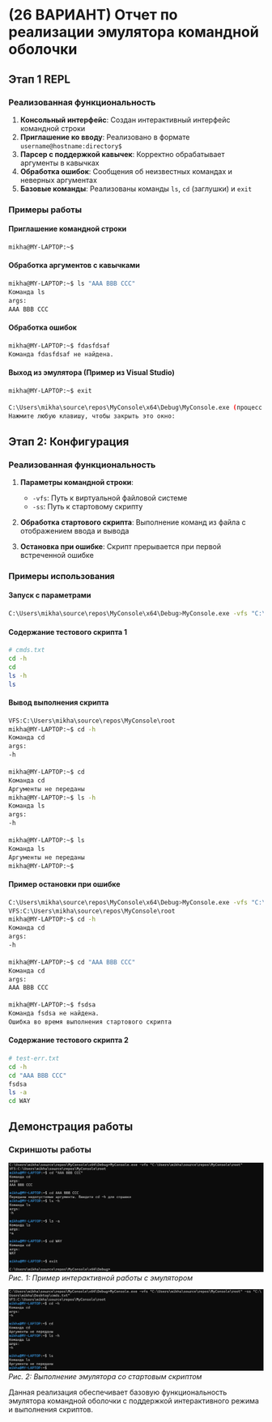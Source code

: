 # (26 ВАРИАНТ) Отчет по реализации эмулятора командной оболочки 

## Этап 1 REPL

### Реализованная функциональность

1. **Консольный интерфейс**: Создан интерактивный интерфейс командной строки
2. **Приглашение ко вводу**: Реализовано в формате `username@hostname:directory$`
3. **Парсер с поддержкой кавычек**: Корректно обрабатывает аргументы в кавычках
4. **Обработка ошибок**: Сообщения об неизвестных командах и неверных аргументах
5. **Базовые команды**: Реализованы команды `ls`, `cd` (заглушки) и `exit`

### Примеры работы

#### Приглашение командной строки
```bash
mikha@MY-LAPTOP:~$
```

#### Обработка аргументов с кавычками
```bash
mikha@MY-LAPTOP:~$ ls "AAA BBB CCC"
Команда ls
args:
AAA BBB CCC
```

#### Обработка ошибок
```bash
mikha@MY-LAPTOP:~$ fdasfdsaf
Команда fdasfdsaf не найдена.
```

#### Выход из эмулятора (Пример из Visual Studio)
```bash
mikha@MY-LAPTOP:~$ exit

C:\Users\mikha\source\repos\MyConsole\x64\Debug\MyConsole.exe (процесс 26744) завершил работу с кодом 0 (0x0).
Нажмите любую клавишу, чтобы закрыть это окно:
```

## Этап 2: Конфигурация

### Реализованная функциональность

1. **Параметры командной строки**:
   - `-vfs`: Путь к виртуальной файловой системе
   - `-ss`: Путь к стартовому скрипту

2. **Обработка стартового скрипта**: Выполнение команд из файла с отображением ввода и вывода

3. **Остановка при ошибке**: Скрипт прерывается при первой встреченной ошибке

### Примеры использования

#### Запуск с параметрами
```bash
C:\Users\mikha\source\repos\MyConsole\x64\Debug>MyConsole.exe -vfs "C:\Users\mikha\source\repos\MyConsole\root" -ss "C:\Users\mikha\Desktop\cmds.txt"
```

#### Содержание тестового скрипта 1
```bash
# cmds.txt
cd -h
cd
ls -h
ls
```

#### Вывод выполнения скрипта
```bash
VFS:C:\Users\mikha\source\repos\MyConsole\root
mikha@MY-LAPTOP:~$ cd -h
Команда cd
args:
-h

mikha@MY-LAPTOP:~$ cd
Команда cd
Аргументы не переданы
mikha@MY-LAPTOP:~$ ls -h
Команда ls
args:
-h

mikha@MY-LAPTOP:~$ ls
Команда ls
Аргументы не переданы
mikha@MY-LAPTOP:~$
```
#### Пример остановки при ошибке
``` bash
C:\Users\mikha\source\repos\MyConsole\x64\Debug>MyConsole.exe -vfs "C:\Users\mikha\source\repos\MyConsole\root" -ss "../../scripts/test-err.txt"
VFS:C:\Users\mikha\source\repos\MyConsole\root
mikha@MY-LAPTOP:~$ cd -h
Команда cd
args:
-h

mikha@MY-LAPTOP:~$ cd "AAA BBB CCC"
Команда cd
args:
AAA BBB CCC

mikha@MY-LAPTOP:~$ fsdsa
Команда fsdsa не найдена.
Ошибка во время выполнения стартового скрипта
```
#### Содержание тестового скрипта 2
```bash
# test-err.txt
cd -h
cd "AAA BBB CCC"
fsdsa
ls -a 
cd WAY
```
## Демонстрация работы

### Скриншоты работы

![Пример работы REPL](screenshots/Repl.png)
*Рис. 1: Пример интерактивной работы с эмулятором*

![Запуск со скриптом](screenshots/StartScript.png)
*Рис. 2: Выполнение эмулятора со стартовым скриптом*

Данная реализация обеспечивает базовую функциональность эмулятора командной оболочки с поддержкой интерактивного режима и выполнения скриптов.